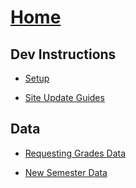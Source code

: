 # [Home](https://github.com/thecourseforum/theCourseForum2/wiki)

## Dev Instructions
- [Setup](https://github.com/thecourseforum/theCourseForum2/wiki/Setup)

- [Site Update Guides](https://github.com/thecourseforum/theCourseForum2/wiki/Site-Update-Guides)

## Data

- [Requesting Grades Data](https://github.com/thecourseforum/theCourseForum2/wiki/Requesting-Grades-Data)

- [New Semester Data](https://github.com/thecourseforum/theCourseForum2/wiki/Semester-Data-Overhaul-Investigating)
